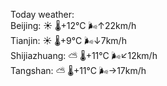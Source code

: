 Today weather:  
Beijing: ☀️   🌡️+12°C 🌬️↑22km/h  
Tianjin: ☀️   🌡️+9°C 🌬️↓7km/h  
Shijiazhuang: ⛅️  🌡️+11°C 🌬️↙12km/h  
Tangshan: ⛅️  🌡️+11°C 🌬️→17km/h  
